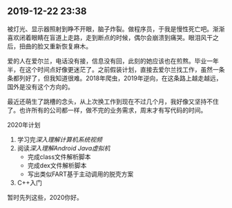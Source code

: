 ## 2019-12-22 23:38

被灯光、显示器照射到睁不开眼，脑子炸裂。做程序员，于我是慢性死亡吧。渐渐喜欢闭着眼睛在盲道上走路，走到断点的时候，偶尔会崩溃到痛哭。眼泪风干之后，扭曲的脸又重新恢复麻木。

爱的人在爱尔兰，电话没有接，信息没有回，此刻的她应该也在煎熬。毕业一年半，在这个时间点好像更迷茫了。之前假装计划，直接去爱尔兰找工作，虽然一条条都列好了，但我知道很难。2018年爬虫，2019年逆向，在这条路上越走越远，国外是没有这个方向的。

最近还萌生了跳槽的念头，从上次换工作到现在不过几个月，我好像又坚持不住了。也许所有的公司都一样，做不完的业务需求，周末才有写代码的时间。

2020年计划

1. 学习完*深入理解计算机系统视频*
2. 阅读*深入理解Android Java虚拟机* 
    * 完成class文件解析脚本
    * 完成dex文件解析脚本
    * 写出类似FART基于主动调用的脱壳方案
3. C++入门

暂时先列这些，2020你好。
